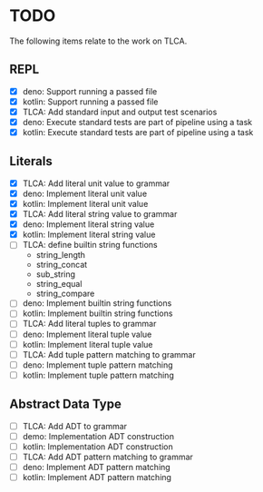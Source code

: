 # TODO

The following items relate to the work on TLCA.

## REPL

- [X] deno: Support running a passed file
- [X] kotlin: Support running a passed file
- [X] TLCA: Add standard input and output test scenarios
- [X] deno: Execute standard tests are part of pipeline using a task
- [X] kotlin: Execute standard tests are part of pipeline using a task

## Literals

- [X] TLCA: Add literal unit value to grammar
- [X] deno: Implement literal unit value
- [X] kotlin: Implement literal unit value
- [X] TLCA: Add literal string value to grammar
- [X] deno: Implement literal string value
- [X] kotlin: Implement literal string value
- [ ] TLCA: define builtin string functions
    - string_length
    - string_concat
    - sub_string
    - string_equal
    - string_compare
- [ ] deno: Implement builtin string functions
- [ ] kotlin: Implement builtin string functions
- [ ] TLCA: Add literal tuples to grammar
- [ ] deno: Implement literal tuple value
- [ ] kotlin: Implement literal tuple value
- [ ] TLCA: Add tuple pattern matching to grammar
- [ ] deno: Implement tuple pattern matching
- [ ] kotlin: Implement tuple pattern matching

## Abstract Data Type

- [ ] TLCA: Add ADT to grammar
- [ ] demo: Implementation ADT construction
- [ ] kotlin: Implementation ADT construction
- [ ] TLCA: Add ADT pattern matching to grammar
- [ ] deno: Implement ADT pattern matching
- [ ] kotlin: Implement ADT pattern matching
